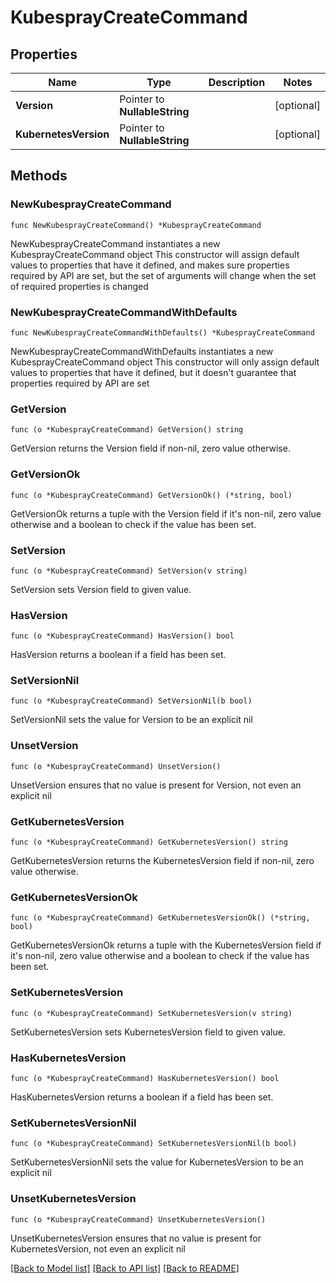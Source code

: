 # KubesprayCreateCommand

## Properties

Name | Type | Description | Notes
------------ | ------------- | ------------- | -------------
**Version** | Pointer to **NullableString** |  | [optional] 
**KubernetesVersion** | Pointer to **NullableString** |  | [optional] 

## Methods

### NewKubesprayCreateCommand

`func NewKubesprayCreateCommand() *KubesprayCreateCommand`

NewKubesprayCreateCommand instantiates a new KubesprayCreateCommand object
This constructor will assign default values to properties that have it defined,
and makes sure properties required by API are set, but the set of arguments
will change when the set of required properties is changed

### NewKubesprayCreateCommandWithDefaults

`func NewKubesprayCreateCommandWithDefaults() *KubesprayCreateCommand`

NewKubesprayCreateCommandWithDefaults instantiates a new KubesprayCreateCommand object
This constructor will only assign default values to properties that have it defined,
but it doesn't guarantee that properties required by API are set

### GetVersion

`func (o *KubesprayCreateCommand) GetVersion() string`

GetVersion returns the Version field if non-nil, zero value otherwise.

### GetVersionOk

`func (o *KubesprayCreateCommand) GetVersionOk() (*string, bool)`

GetVersionOk returns a tuple with the Version field if it's non-nil, zero value otherwise
and a boolean to check if the value has been set.

### SetVersion

`func (o *KubesprayCreateCommand) SetVersion(v string)`

SetVersion sets Version field to given value.

### HasVersion

`func (o *KubesprayCreateCommand) HasVersion() bool`

HasVersion returns a boolean if a field has been set.

### SetVersionNil

`func (o *KubesprayCreateCommand) SetVersionNil(b bool)`

 SetVersionNil sets the value for Version to be an explicit nil

### UnsetVersion
`func (o *KubesprayCreateCommand) UnsetVersion()`

UnsetVersion ensures that no value is present for Version, not even an explicit nil
### GetKubernetesVersion

`func (o *KubesprayCreateCommand) GetKubernetesVersion() string`

GetKubernetesVersion returns the KubernetesVersion field if non-nil, zero value otherwise.

### GetKubernetesVersionOk

`func (o *KubesprayCreateCommand) GetKubernetesVersionOk() (*string, bool)`

GetKubernetesVersionOk returns a tuple with the KubernetesVersion field if it's non-nil, zero value otherwise
and a boolean to check if the value has been set.

### SetKubernetesVersion

`func (o *KubesprayCreateCommand) SetKubernetesVersion(v string)`

SetKubernetesVersion sets KubernetesVersion field to given value.

### HasKubernetesVersion

`func (o *KubesprayCreateCommand) HasKubernetesVersion() bool`

HasKubernetesVersion returns a boolean if a field has been set.

### SetKubernetesVersionNil

`func (o *KubesprayCreateCommand) SetKubernetesVersionNil(b bool)`

 SetKubernetesVersionNil sets the value for KubernetesVersion to be an explicit nil

### UnsetKubernetesVersion
`func (o *KubesprayCreateCommand) UnsetKubernetesVersion()`

UnsetKubernetesVersion ensures that no value is present for KubernetesVersion, not even an explicit nil

[[Back to Model list]](../README.md#documentation-for-models) [[Back to API list]](../README.md#documentation-for-api-endpoints) [[Back to README]](../README.md)


